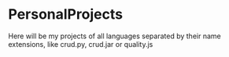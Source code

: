 # PersonalProjects
Here will be my projects of all languages separated by their name extensions, like crud.py, crud.jar or quality.js
